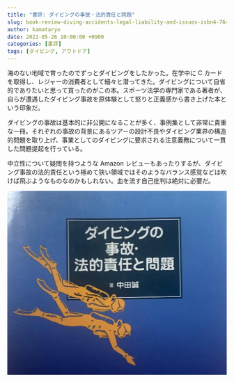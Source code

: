 ```yaml
---
title: "書評: ダイビングの事故・法的責任と問題"
slug: book-review-diving-accidents-legal-liability-and-issues-isbn4-7644-1562-3
author: kamataryo
date: 2021-05-26 10:00:00 +0900
categories: [書評]
tags: [ダイビング, アウトドア]
---
```

海のない地域で育ったのでずっとダイビングをしたかった。在学中に C カードを取得し、レジャーの消費者として細々と潜ってきた。ダイビングについて自省的でありたいと思って買ったのがこの本。スポーツ法学の専門家である著者が、自らが遭遇したダイビング事故を原体験として怒りと正義感から書き上げた本という印象だ。

ダイビングの事故は基本的に非公開になることが多く、事例集として非常に貴重な一冊。それぞれの事故の背景にあるツアーの設計不良やダイビング業界の構造的問題を取り上げ、事業としてのダイビングに要求される注意義務について一貫した問題提起を行っている。

中立性について疑問を持つような Amazon レビューもあったりするが、ダイビング事故の法的責任という極めて狭い領域ではそのようなバランス感覚などは吹けば飛ぶようなものなのかもしれない。血を流す自己批判は絶対に必要だ。

![書影](featured.webp)
